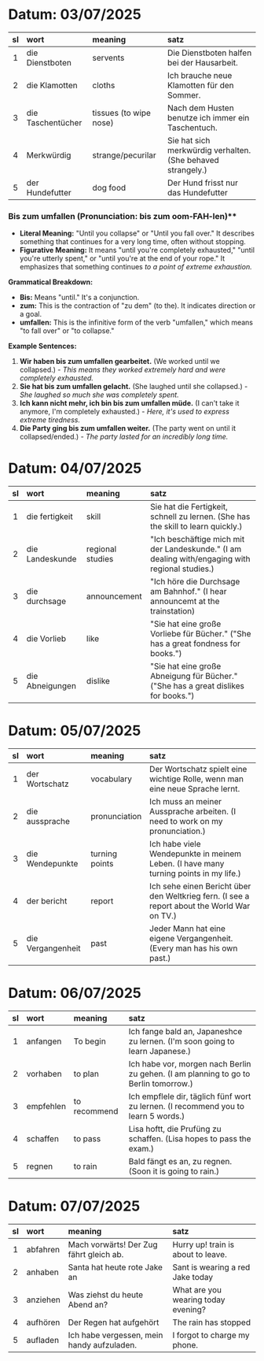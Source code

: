 # Datum: 03/07/2025

|sl| wort| meaning| satz|
|:--:|:--|:--|:--|
|1| die Dienstboten|servents| Die Dienstboten halfen bei der Hausarbeit.|
|2| die Klamotten| cloths| Ich brauche neue Klamotten für den Sommer.|
|3|die Taschentücher| tissues (to wipe nose)| Nach dem Husten benutze ich immer ein Taschentuch.|
|4| Merkwürdig| strange/pecurilar| Sie hat sich merkwürdig verhalten. (She behaved strangely.)|
|5| der Hundefutter| dog food| Der Hund frisst nur das Hundefutter|


### Bis zum umfallen (Pronunciation: bis zum oom-FAH-len)**

* **Literal Meaning:** "Until you collapse" or "Until you fall over."  It describes something that continues for a very long time, often without stopping.
* **Figurative Meaning:**  It means "until you're completely exhausted," "until you're utterly spent," or "until you're at the end of your rope." It emphasizes that something continues *to a point of extreme exhaustion.*

**Grammatical Breakdown:**

* **Bis:**  Means "until."  It's a conjunction.
* **zum:**  This is the contraction of "zu dem" (to the).  It indicates direction or a goal.
* **umfallen:**  This is the infinitive form of the verb "umfallen," which means "to fall over" or "to collapse."

**Example Sentences:**

1.  **Wir haben bis zum umfallen gearbeitet.** (We worked until we collapsed.) - *This means they worked extremely hard and were completely exhausted.*
2.  **Sie hat bis zum umfallen gelacht.** (She laughed until she collapsed.) - *She laughed so much she was completely spent.*
3.  **Ich kann nicht mehr, ich bin bis zum umfallen müde.** (I can't take it anymore, I'm completely exhausted.) - *Here, it's used to express extreme tiredness.*
4.  **Die Party ging bis zum umfallen weiter.** (The party went on until it collapsed/ended.) - *The party lasted for an incredibly long time.*


# Datum: 04/07/2025

|sl| wort| meaning| satz|
|:--:|:--|:--|:--|
|1| die fertigkeit | skill| Sie hat die Fertigkeit, schnell zu lernen. (She has the skill to learn quickly.) |
|2|  die Landeskunde | regional studies | "Ich beschäftige mich mit der Landeskunde." (I am dealing with/engaging with regional studies.) |
|3|  die durchsage| announcement| "Ich höre die Durchsage am Bahnhof." (I hear announcemt at the trainstation)|
|4| die Vorlieb | like | "Sie hat eine große Vorliebe für Bücher." ("She has a great fondness for books.")|
|5| die Abneigungen | dislike| "Sie hat eine große Abneigung für Bücher."  ("She has a great dislikes for books.")|


# Datum: 05/07/2025

|sl| wort| meaning| satz|
|:--:|:--|:--|:--|
|1| der Wortschatz| vocabulary| Der Wortschatz spielt eine wichtige Rolle, wenn man eine neue Sprache lernt. |
|2| die aussprache| pronunciation| Ich muss an meiner Aussprache arbeiten. (I need to work on my pronunciation.)|
|3| die Wendepunkte| turning points | Ich habe viele Wendepunkte in meinem Leben. (I have many turning points in my life.)|
|4| der bericht| report | Ich sehe einen Bericht über den Weltkrieg fern. (I see a report about the World War on TV.)|
|5| die Vergangenheit| past| Jeder Mann hat eine eigene Vergangenheit. (Every man has his own past.)|

# Datum: 06/07/2025

|sl| wort| meaning| satz|
|:--:|:--|:--|:--|
|1|anfangen| To begin|Ich fange bald an, Japaneshce zu lernen. (I'm soon going to learn Japanese.)|
|2|vorhaben| to plan| Ich habe vor, morgen nach Berlin zu gehen. (I am planning to go to Berlin tomorrow.)|
|3|empfehlen|to recommend|Ich empflele dir, täglich fünf wort zu lernen. (I recommend you to learn 5 words.)|
|4|schaffen|to pass| Lisa hoftt, die Prufüng zu schaffen. (Lisa hopes to pass the exam.)|
|5|regnen|to rain| Bald fängt es an, zu regnen. (Soon it is going to rain.)|


# Datum: 07/07/2025

|sl| wort| meaning| satz|
|:--:|:--|:--|:--|
|1|abfahren|Mach vorwärts! Der Zug fährt gleich ab.| Hurry up! train is about to leave.|
|2|anhaben| Santa hat heute rote Jake an| Sant is wearing a red Jake today|
|3|anziehen|Was ziehst du heute Abend an?| What are you wearing today evening?|
|4|aufhören| Der Regen hat aufgehört| The rain has stopped|
|5|aufladen| Ich habe vergessen, mein handy aufzuladen.| I forgot to charge my phone.|
